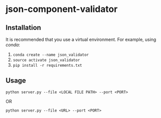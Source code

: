# json-component-validator

## Installation

It is recommended that you use a virtual environment. For example, using _conda_:

1. `conda create --name json_validator`
2. `source activate json_validator`
3. `pip install -r requirements.txt`

## Usage

`python server.py --file <LOCAL FILE PATH> --port <PORT>`

OR

`python server.py --file <URL> --port <PORT>`